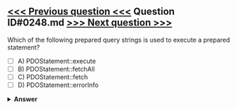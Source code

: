 [<<< Previous question <<<](0247.md)   Question ID#0248.md   [>>> Next question >>>](0249.md)
---

Which of the following prepared query strings is used to execute a prepared statement?

- [ ] A) PDOStatement::execute
- [ ] B) PDOStatement::fetchAll
- [ ] C) PDOStatement::fetch
- [ ] D) PDOStatement::errorInfo

<details><summary><b>Answer</b></summary>
<p>
  Answer: <strong>A</strong>
</p>
</details>

